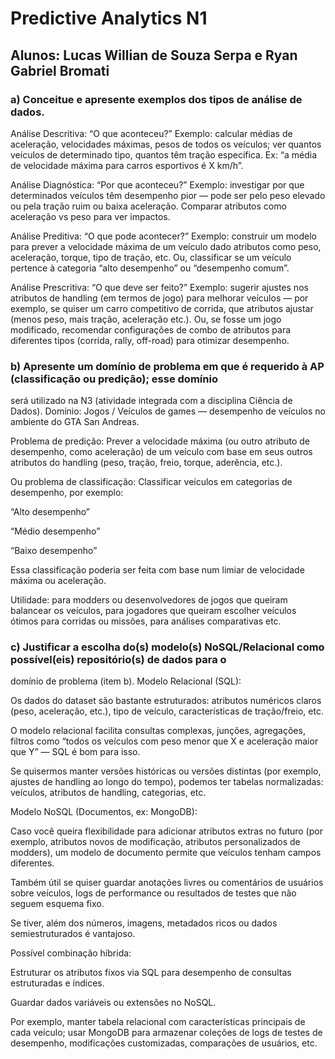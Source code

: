 # Predictive Analytics N1

## Alunos: Lucas Willian de Souza Serpa e Ryan Gabriel Bromati

### a) Conceitue e apresente exemplos dos tipos de análise de dados.
 Análise Descritiva: “O que aconteceu?”
Exemplo: calcular médias de aceleração, velocidades máximas, pesos de todos os veículos; ver quantos veículos de determinado tipo, quantos têm tração específica. Ex: “a média de velocidade máxima para carros esportivos é X km/h”.

Análise Diagnóstica: “Por que aconteceu?”
Exemplo: investigar por que determinados veículos têm desempenho pior — pode ser pelo peso elevado ou pela tração ruim ou baixa aceleração. Comparar atributos como aceleração vs peso para ver impactos.

Análise Preditiva: “O que pode acontecer?”
Exemplo: construir um modelo para prever a velocidade máxima de um veículo dado atributos como peso, aceleração, torque, tipo de tração, etc. Ou, classificar se um veículo pertence à categoria “alto desempenho” ou “desempenho comum”.

Análise Prescritiva: “O que deve ser feito?”
Exemplo: sugerir ajustes nos atributos de handling (em termos de jogo) para melhorar veículos — por exemplo, se quiser um carro competitivo de corrida, que atributos ajustar (menos peso, mais tração, aceleração etc.). Ou, se fosse um jogo modificado, recomendar configurações de combo de atributos para diferentes tipos (corrida, rally, off-road) para otimizar desempenho.

### b) Apresente um domínio de problema em que é requerido à AP (classificação ou predição); esse domínio 
será utilizado na N3 (atividade integrada com a disciplina Ciência de Dados).
Domínio: Jogos / Veículos de games — desempenho de veículos no ambiente do GTA San Andreas.

Problema de predição: Prever a velocidade máxima (ou outro atributo de desempenho, como aceleração) de um veículo com base em seus outros atributos do handling (peso, tração, freio, torque, aderência, etc.).

Ou problema de classificação: Classificar veículos em categorias de desempenho, por exemplo:

“Alto desempenho”

“Médio desempenho”

“Baixo desempenho”

Essa classificação poderia ser feita com base num limiar de velocidade máxima ou aceleração.

Utilidade: para modders ou desenvolvedores de jogos que queiram balancear os veículos, para jogadores que queiram escolher veículos ótimos para corridas ou missões, para análises comparativas etc.

### c) Justificar a escolha do(s) modelo(s) NoSQL/Relacional como possível(eis) repositório(s) de dados para o
domínio de problema (item b).
Modelo Relacional (SQL):

Os dados do dataset são bastante estruturados: atributos numéricos claros (peso, aceleração, etc.), tipo de veículo, características de tração/freio, etc.

O modelo relacional facilita consultas complexas, junções, agregações, filtros como “todos os veículos com peso menor que X e aceleração maior que Y” — SQL é bom para isso.

Se quisermos manter versões históricas ou versões distintas (por exemplo, ajustes de handling ao longo do tempo), podemos ter tabelas normalizadas: veículos, atributos de handling, categorias, etc.

Modelo NoSQL (Documentos, ex: MongoDB):

Caso você queira flexibilidade para adicionar atributos extras no futuro (por exemplo, atributos novos de modificação, atributos personalizados de modders), um modelo de documento permite que veículos tenham campos diferentes.

Também útil se quiser guardar anotações livres ou comentários de usuários sobre veículos, logs de performance ou resultados de testes que não seguem esquema fixo.

Se tiver, além dos números, imagens, metadados ricos ou dados semiestruturados é vantajoso.

Possível combinação híbrida:

Estruturar os atributos fixos via SQL para desempenho de consultas estruturadas e índices.

Guardar dados variáveis ou extensões no NoSQL.

Por exemplo, manter tabela relacional com características principais de cada veículo; usar MongoDB para armazenar coleções de logs de testes de desempenho, modificações customizadas, comparações de usuários, etc.
